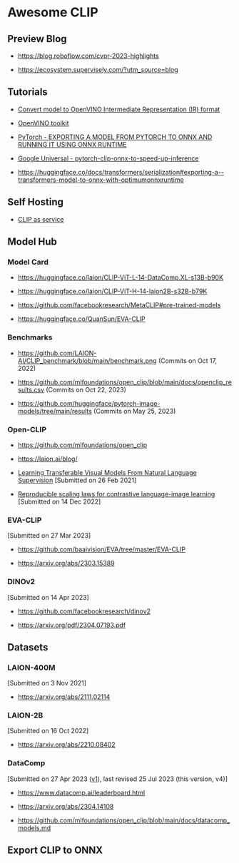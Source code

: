# Awesome CLIP

## Preview Blog

- https://blog.roboflow.com/cvpr-2023-highlights

- https://ecosystem.supervisely.com/?utm_source=blog

## Tutorials

- [Convert model to OpenVINO Intermediate Representation (IR) format](https://docs.openvino.ai/2023.1/notebooks/228-clip-zero-shot-convert-with-output.html#convert-model-to-openvino-intermediate-representation-ir-format)

- [OpenVINO toolkit](https://github.com/openvinotoolkit/openvino_notebooks/blob/main/README.md)

- [PyTorch - EXPORTING A MODEL FROM PYTORCH TO ONNX AND RUNNING IT USING ONNX RUNTIME](https://pytorch.org/tutorials/advanced/super_resolution_with_onnxruntime.html#optional-exporting-a-model-from-pytorch-to-onnx-and-running-it-using-onnx-runtime)

- [Google Universal - pytorch-clip-onnx-to-speed-up-inference ](https://www.kaggle.com/code/ivanpan/pytorch-clip-onnx-to-speed-up-inference)

- https://huggingface.co/docs/transformers/serialization#exporting-a--transformers-model-to-onnx-with-optimumonnxruntime

## Self Hosting

- [CLIP as service](https://clip-as-service.jina.ai/user-guides/server/#clip-model-config)

## Model Hub

### Model Card

- https://huggingface.co/laion/CLIP-ViT-L-14-DataComp.XL-s13B-b90K

- https://huggingface.co/laion/CLIP-ViT-H-14-laion2B-s32B-b79K

- https://github.com/facebookresearch/MetaCLIP#pre-trained-models

- https://huggingface.co/QuanSun/EVA-CLIP


### Benchmarks

- https://github.com/LAION-AI/CLIP_benchmark/blob/main/benchmark.png (Commits on Oct 17, 2022)

- https://github.com/mlfoundations/open_clip/blob/main/docs/openclip_results.csv (Commits on Oct 22, 2023)

- https://github.com/huggingface/pytorch-image-models/tree/main/results (Commits on May 25, 2023)

### Open-CLIP

- https://github.com/mlfoundations/open_clip

- https://laion.ai/blog/

- [Learning Transferable Visual Models From Natural Language Supervision](https://arxiv.org/abs/2103.00020) [Submitted on 26 Feb 2021]

- [Reproducible scaling laws for contrastive language-image learning](https://arxiv.org/abs/2212.07143) [Submitted on 14 Dec 2022]

### EVA-CLIP

[Submitted on 27 Mar 2023]

- https://github.com/baaivision/EVA/tree/master/EVA-CLIP

- https://arxiv.org/abs/2303.15389


### DINOv2

[Submitted on 14 Apr 2023]

- https://github.com/facebookresearch/dinov2

- https://arxiv.org/pdf/2304.07193.pdf


## Datasets

### LAION-400M 
[Submitted on 3 Nov 2021]

- https://arxiv.org/abs/2111.02114 

### LAION-2B
[Submitted on 16 Oct 2022]

- https://arxiv.org/abs/2210.08402

### DataComp 
[Submitted on 27 Apr 2023 ([v1](https://arxiv.org/abs/2304.14108v1)), last revised 25 Jul 2023 (this version, v4)]

- https://www.datacomp.ai/leaderboard.html

- https://arxiv.org/abs/2304.14108

- https://github.com/mlfoundations/open_clip/blob/main/docs/datacomp_models.md

## Export CLIP to ONNX

